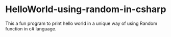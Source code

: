 # HelloWorld-using-random-in-csharp

This a fun program to print hello world in a unique way of using Random function in c# language.
